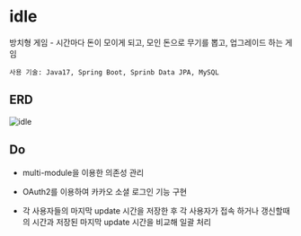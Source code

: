 # idle
방치형 게임 - 시간마다 돈이 모이게 되고, 모인 돈으로 무기를 뽑고, 업그레이드 하는 게임

```
사용 기술: Java17, Spring Boot, Sprinb Data JPA, MySQL
```

## ERD
![idle](https://user-images.githubusercontent.com/72899707/233398865-71094549-8408-4a8d-a73b-21da1e27960f.png)

## Do
- multi-module을 이용한 의존성 관리

- OAuth2를 이용하여 카카오 소셜 로그인 기능 구현

- 각 사용자들의 마지막 update 시간을 저장한 후 각 사용자가 접속 하거나 갱신할때의 시간과 저장된 마지막 update 시간을 비교해 일괄 처리

